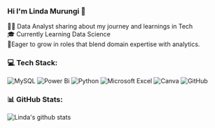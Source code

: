 ### Hi I'm Linda Murungi 👋

:woman_technologist: Data Analyst sharing about my journey and learnings in Tech   
:mortar_board: Currently Learning Data Science  
:thought_balloon:Eager to grow in roles that blend domain expertise with analytics.

### 💻 Tech Stack:
![MySQL](https://img.shields.io/badge/mysql-4479A1.svg?style=for-the-badge&logo=mysql&logoColor=white) ![Power Bi](https://img.shields.io/badge/power_bi-F2C811?style=for-the-badge&logo=powerbi&logoColor=black) ![Python](https://img.shields.io/badge/python-3670A0?style=for-the-badge&logo=python&logoColor=ffdd54) ![Microsoft Excel](https://img.shields.io/badge/Microsoft_Excel-217346?style=for-the-badge&logo=microsoft-excel&logoColor=white) ![Canva](https://img.shields.io/badge/Canva-%2300C4CC.svg?style=for-the-badge&logo=Canva&logoColor=white) ![GitHub](https://img.shields.io/badge/github-%23121011.svg?style=for-the-badge&logo=github&logoColor=white)

### 📊 GitHub Stats:
![Linda's github stats](https://github-readme-stats.vercel.app/api?username=LMjuju10&count_private=true&include_all_commits=true&show_icons=true&theme=jolly&hide_rank=false)  
